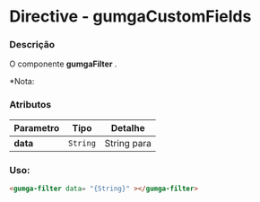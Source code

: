 # Directive - gumgaCustomFields

### Descrição
O componente **gumgaFilter** .

*Nota:

### Atributos

| Parametro | Tipo | Detalhe |
| --- | --- | --- |
| **data** | `String` | String para  |

### Uso:
```html
<gumga-filter data= "{String}" ></gumga-filter>
```
